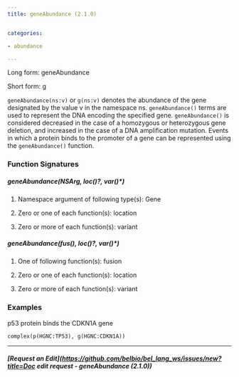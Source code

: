 ```yaml
---
title: geneAbundance (2.1.0)


categories:

- abundance

---
```

<!-- COMPUTER GENERATED PAGE!!! DO NOT EDIT DIRECTLY  -->
<!--    must be changed in scripts/templates.py which is processed by scripts/update_refs.py -->

Long form: geneAbundance

Short form: g

`geneAbundance(ns:v)` or `g(ns:v)` denotes the abundance of the gene designated by the value v in the namespace ns. `geneAbundance()` terms are used to represent the DNA encoding the specified gene. `geneAbundance()` is considered decreased in the case of a homozygous or heterozygous gene deletion, and increased in the case of a DNA amplification mutation. Events in which a protein binds to the promoter of a gene can be represented using the `geneAbundance()` function.




### Function Signatures

##### geneAbundance(NSArg, loc()?, var()*)

1. Namespace argument of following type(s): Gene

1. Zero or one of each function(s): location

1. Zero or more of each function(s): variant


##### geneAbundance(fus(), loc()?, var()*)

1. One of following function(s): fusion

1. Zero or one of each function(s): location

1. Zero or more of each function(s): variant



### Examples


p53 protein binds the CDKN1A gene

    complex(p(HGNC:TP53), g(HGNC:CDKN1A))



---
##### [Request an Edit](https://github.com/belbio/bel_lang_ws/issues/new?title=Doc edit request - geneAbundance (2.1.0))